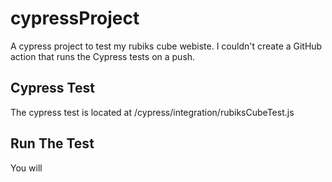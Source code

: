 # cypressProject

A cypress project to test my rubiks cube webiste.
I couldn't create a GitHub action that runs the Cypress tests on a push.

## Cypress Test

The cypress test is located at /cypress/integration/rubiksCubeTest.js

## Run The Test

You will 